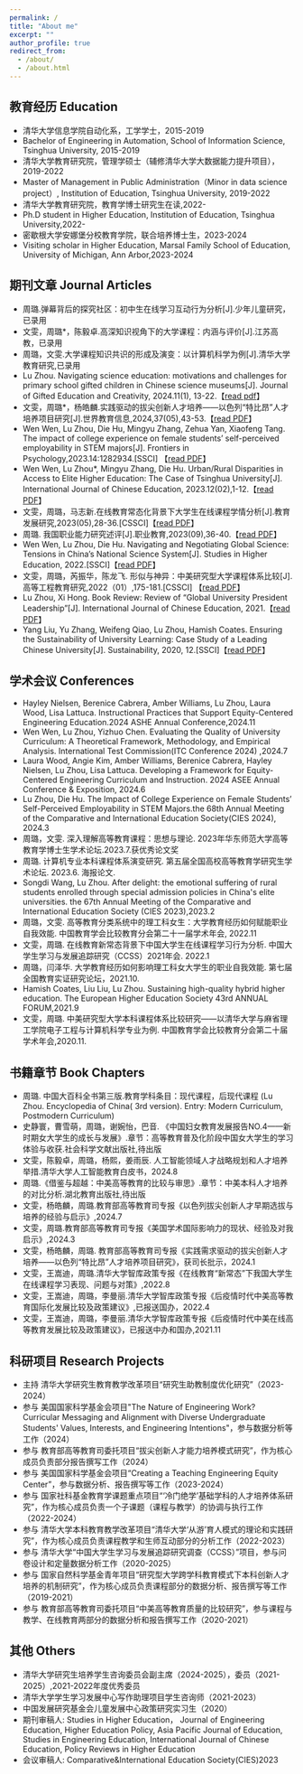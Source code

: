```yaml
---
permalink: /
title: "About me"
excerpt: ""
author_profile: true
redirect_from: 
  - /about/
  - /about.html
---
```


## 教育经历 Education

* 清华大学信息学院自动化系，工学学士，2015-2019
* Bachelor of Engineering in Automation, School of Information Science, Tsinghua University, 2015-2019
* 清华大学教育研究院，管理学硕士（辅修清华大学大数据能力提升项目），2019-2022 
* Master of Management in Public Administration（Minor in data science project）, Institution of Education, Tsinghua University, 2019-2022
* 清华大学教育研究院，教育学博士研究生在读,2022-
* Ph.D student in Higher Education, Institution of Education, Tsinghua University,2022-
* 密歇根大学安娜堡分校教育学院，联合培养博士生，2023-2024
* Visiting scholar in Higher Education, Marsal Family School of Education, University of Michigan, Ann Arbor,2023-2024


## 期刊文章 Journal Articles
* 周璐.弹幕背后的探究社区：初中生在线学习互动行为分析[J].少年儿童研究，已录用
* 文雯，周璐*，陈毅卓.高深知识视角下的大学课程：内涵与评价[J].江苏高教，已录用
* 周璐，文雯.大学课程知识共识的形成及演变：以计算机科学为例[J].清华大学教育研究,已录用
* Lu Zhou. Navigating science education: motivations and challenges for primary school gifted children in Chinese science museums[J]. Journal of Gifted Education and Creativity, 2024.11(1), 13-22.【[read pdf](https://github.com/zhoulu1997/zhoulu1997.github.io/blob/master/files/Navigating%20science%20education_%20motivations%20and%20challenges%20for%20primary%20school%20gifted%20children%20in%20Chinese%20science%20museums%5B%231408852%5D-3616014.pdf)】
* 文雯，周璐*，杨皓麟.实践驱动的拔尖创新人才培养——以色列“特比昂”人才培养项目研究[J].世界教育信息,2024,37(05),43-53.【[read PDF](https://github.com/zhoulu1997/zhoulu1997.github.io/blob/master/files/%E7%BB%88%E7%A8%BF_%E5%AE%9E%E8%B7%B5%E9%A9%B1%E5%8A%A8%E7%9A%84%E6%8B%94%E5%B0%96%E5%88%9B%E6%96%B0%E4%BA%BA%E6%89%8D%E5%9F%B9%E5%85%BB(1).pdf)】
* Wen Wen, Lu Zhou, Die Hu, Mingyu Zhang, Zehua Yan, Xiaofeng Tang. The impact of college experience on female students’ self-perceived employability in STEM majors[J]. Frontiers in Psychology,2023.14:1282934.[SSCI] 【[read PDF](https://github.com/zhoulu1997/zhoulu1997.github.io/blob/master/files/fpsyg-14-1282934.pdf)】
* Wen Wen, Lu Zhou*, Mingyu Zhang, Die Hu. Urban/Rural Disparities in Access to Elite Higher Education: The Case of Tsinghua University[J]. International Journal of Chinese Education, 2023.12(02),1-12.【[read PDF](https://github.com/zhoulu1997/zhoulu1997.github.io/blob/master/files/CNE2023.pdf)】
* 文雯，周璐，马志新.在线教育常态化背景下大学生在线课程学情分析[J].教育发展研究,2023(05),28-36.[CSSCI]【[read PDF](https://github.com/zhoulu1997/zhoulu1997.github.io/blob/master/files/%E5%9C%A8%E7%BA%BF%E6%95%99%E8%82%B2%E5%B8%B8%E6%80%81%E5%8C%96%E8%83%8C%E6%99%AF%E4%B8%8B%E5%A4%A7%E5%AD%A6%E7%94%9F%E5%9C%A8%E7%BA%BF%E8%AF%BE%E7%A8%8B%E5%AD%A6%E6%83%85%E5%88%86%E6%9E%90_%E6%96%87%E9%9B%AF.pdf)】
* 周璐. 我国职业能力研究述评[J].职业教育,2023(09),36-40.【[read PDF](https://github.com/zhoulu1997/zhoulu1997.github.io/blob/master/files/%E6%88%91%E5%9B%BD%E8%81%8C%E4%B8%9A%E8%83%BD%E5%8A%9B%E7%A0%94%E7%A9%B6%E8%BF%B0%E8%AF%84_%E5%91%A8%E7%92%90.pdf)】
* Wen Wen, Lu Zhou, Die Hu. Navigating and Negotiating Global Science: Tensions in China’s National Science System[J]. Studies in Higher Education, 2022.[SSCI]【[read PDF](https://github.com/zhoulu1997/zhoulu1997.github.io/blob/7b9ac4492ac8a7d11327c5922c5e3b0c73a2d06c/files/Navigating%20and%20negotiating%20global%20science%20tensions%20in%20China%20s%20national%20science%20system.pdf)】
* 文雯，周璐，芮振华，陈龙飞. 形似与神异：中美研究型大学课程体系比较[J]. 高等工程教育研究,2022（01）,175-181.[CSSCI] 【[read PDF](https://github.com/zhoulu1997/zhoulu1997.github.io/blob/7b9ac4492ac8a7d11327c5922c5e3b0c73a2d06c/files/2022Engineering.pdf)】
* Lu Zhou, Xi Hong. Book Review: Review of “Global University President Leadership”[J]. International Journal of Chinese Education, 2021.【[read PDF](https://github.com/zhoulu1997/zhoulu1997.github.io/blob/7b9ac4492ac8a7d11327c5922c5e3b0c73a2d06c/files/bookreview2021.pdf)】
* Yang Liu, Yu Zhang, Weifeng Qiao, Lu Zhou, Hamish Coates. Ensuring the Sustainability of University Learning: Case Study of a Leading Chinese University[J]. Sustainability, 2020, 12.[SSCI]【[read PDF](https://github.com/zhoulu1997/zhoulu1997.github.io/blob/42ec15c1cd4307d84989d3c33a2866de284ae037/files/sustainability-12-06929.pdf)】


  
## 学术会议 Conferences
*	Hayley Nielsen, Berenice Cabrera, Amber Williams, Lu Zhou, Laura Wood, Lisa Lattuca. Instructional Practices that Support Equity-Centered Engineering Education.2024 ASHE Annual Conference,2024.11
* Wen Wen, Lu Zhou, Yizhuo Chen. Evaluating the Quality of University Curriculum: A Theoretical Framework, Methodology, and Empirical Analysis. International Test Commission(ITC Conference 2024) ,2024.7
* Laura Wood, Angie Kim, Amber Williams, Berenice Cabrera, Hayley Nielsen, Lu Zhou, Lisa Lattuca. Developing a Framework for Equity-Centered Engineering Curriculum and Instruction. 2024 ASEE Annual Conference & Exposition, 2024.6
* Lu Zhou, Die Hu. The Impact of College Experience on Female Students’ Self-Perceived Employability in STEM Majors.the 68th Annual Meeting of the Comparative and International Education Society(CIES 2024), 2024.3
* 周璐，文雯. 深入理解高等教育课程：思想与理论. 2023年华东师范大学高等教育学博士生学术论坛.2023.7.获优秀论文奖
* 周璐. 计算机专业本科课程体系演变研究. 第五届全国高校高等教育学研究生学术论坛. 2023.6. 海报论文.
* Songdi Wang, Lu Zhou. After delight: the emotional suffering of rural students enrolled through special admission policies in China's elite universities. the 67th Annual Meeting of the Comparative and International Education Society (CIES 2023),2023.2
* 周璐，文雯. 高等教育分类系统中的理工科女生：大学教育经历如何赋能职业自我效能. 中国教育学会比较教育分会第二十一届学术年会, 2022.11
* 文雯，周璐. 在线教育新常态背景下中国大学生在线课程学习行为分析. 中国大学生学习与发展追踪研究（CCSS）2021年会. 2022.1 
* 周璐，闫泽华. 大学教育经历如何影响理工科女大学生的职业自我效能. 第七届全国教育实证研究论坛，2021.10.
* Hamish Coates, Liu Liu, Lu Zhou. Sustaining high-quality hybrid higher education. The European Higher Education Society 43rd ANNUAL FORUM,2021.9
* 文雯，周璐. 中美研究型大学本科课程体系比较研究——以清华大学与麻省理工学院电子工程与计算机科学专业为例. 中国教育学会比较教育分会第二十届学术年会,2020.11.

## 书籍章节 Book Chapters

* 周璐. 中国大百科全书第三版.教育学科条目：现代课程，后现代课程
(Lu Zhou. Encyclopedia of China( 3rd version). Entry: Modern Curriculum, Postmodern Curriculum)
* 史静寰，曹雪萌，周璐，谢婉怡，巴音. 《中国妇女教育发展报告NO.4——新时期女大学生的成长与发展》.章节：高等教育普及化阶段中国女大学生的学习体验与收获.社会科学文献出版社,待出版
* 文雯，陈毅卓，周璐，杨熙，姜雨辰. 人工智能领域人才战略规划和人才培养举措.清华大学人工智能教育白皮书，2024.8
* 周璐.《借鉴与超越：中美高等教育的比较与审思》.章节：中美本科人才培养的对比分析.湖北教育出版社,待出版
* 文雯，杨皓麟，周璐.教育部高等教育司专报《以色列拔尖创新人才早期选拔与培养的经验与启示》,2024.7
* 文雯，周璐.教育部高等教育司专报《美国学术国际影响力的现状、经验及对我启示》,2024.3
* 文雯，杨皓麟，周璐. 教育部高等教育司专报《实践需求驱动的拔尖创新人才培养——以色列“特比昂”人才培养项目研究》，获司长批示，2024.1
* 文雯，王嵩迪，周璐.清华大学智库政策专报《在线教育“新常态”下我国大学生在线课程学习表现、问题与对策》,2022.8
* 文雯，王嵩迪，周璐，李曼丽.清华大学智库政策专报《后疫情时代中美高等教育国际化发展比较及政策建议》,已报送国办，2022.4
* 文雯，王嵩迪，周璐，李曼丽.清华大学智库政策专报《后疫情时代中美在线高等教育发展比较及政策建议》，已报送中办和国办,2021.11

  
## 科研项目 Research Projects
* 主持 清华大学研究生教育教学改革项目“研究生助教制度优化研究”（2023-2024）
* 参与 美国国家科学基金会项目"The Nature of Engineering Work? Curricular Messaging and Alignment with Diverse Undergraduate Students' Values, Interests, and Engineering Intentions"，参与数据分析等工作（2024）
* 参与 教育部高等教育司委托项目“拔尖创新人才能力培养模式研究”，作为核心成员负责部分报告撰写工作（2024）
* 参与 美国国家科学基金会项目“Creating a Teaching Engineering Equity Center”，参与数据分析、报告撰写等工作（2023-2024）
* 参与 国家社科基金教育学课题重点项目“‘冷门绝学’基础学科的人才培养体系研究”，作为核心成员负责一个子课题（课程与教学）的协调与执行工作（2022-2024）
* 参与 清华大学本科教育教学改革项目“清华大学‘从游’育人模式的理论和实践研究”，作为核心成员负责课程教学和生师互动部分的分析工作（2022-2023）
* 参与 清华大学“中国大学生学习与发展追踪研究调查（CCSS）”项目，参与问卷设计和定量数据分析工作（2020-2025）
* 参与 国家自然科学基金青年项目“研究型大学跨学科教育模式下本科创新人才培养的机制研究”，作为核心成员负责课程部分的数据分析、报告撰写等工作（2019-2021）
* 参与 教育部高等教育司委托项目“中美高等教育质量的比较研究”，参与课程与教学、在线教育两部分的数据分析和报告撰写工作（2020-2021）


  
## 其他 Others

* 清华大学研究生培养学生咨询委员会副主席（2024-2025），委员（2021-2025）,2021-2022年度优秀委员
* 清华大学学生学习发展中心写作助理项目学生咨询师（2021-2023）
* 中国发展研究基金会儿童发展中心政策研究实习生（2020）
* 期刊审稿人: Studies in Higher Education， Journal of Engineering Education, Higher Education Policy, Asia Pacific Journal of Education, Studies in Engineering Education, International Journal of Chinese Education, Policy Reviews in Higher Education
* 会议审稿人: Comparative&International Education Society(CIES)2023


